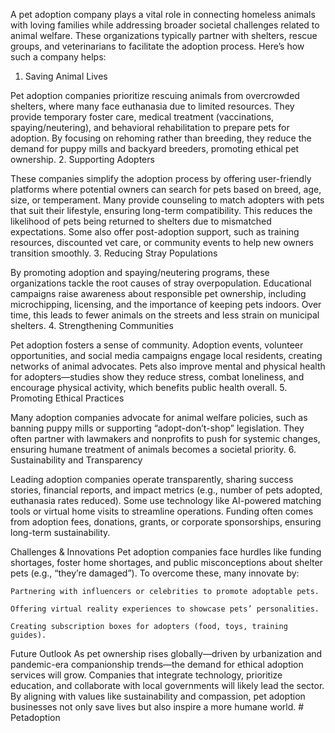 A pet adoption company plays a vital role in connecting homeless animals with loving families while addressing broader societal challenges related to animal welfare. These organizations typically partner with shelters, rescue groups, and veterinarians to facilitate the adoption process. Here’s how such a company helps:
1. Saving Animal Lives

Pet adoption companies prioritize rescuing animals from overcrowded shelters, where many face euthanasia due to limited resources. They provide temporary foster care, medical treatment (vaccinations, spaying/neutering), and behavioral rehabilitation to prepare pets for adoption. By focusing on rehoming rather than breeding, they reduce the demand for puppy mills and backyard breeders, promoting ethical pet ownership.
2. Supporting Adopters

These companies simplify the adoption process by offering user-friendly platforms where potential owners can search for pets based on breed, age, size, or temperament. Many provide counseling to match adopters with pets that suit their lifestyle, ensuring long-term compatibility. This reduces the likelihood of pets being returned to shelters due to mismatched expectations. Some also offer post-adoption support, such as training resources, discounted vet care, or community events to help new owners transition smoothly.
3. Reducing Stray Populations

By promoting adoption and spaying/neutering programs, these organizations tackle the root causes of stray overpopulation. Educational campaigns raise awareness about responsible pet ownership, including microchipping, licensing, and the importance of keeping pets indoors. Over time, this leads to fewer animals on the streets and less strain on municipal shelters.
4. Strengthening Communities

Pet adoption fosters a sense of community. Adoption events, volunteer opportunities, and social media campaigns engage local residents, creating networks of animal advocates. Pets also improve mental and physical health for adopters—studies show they reduce stress, combat loneliness, and encourage physical activity, which benefits public health overall.
5. Promoting Ethical Practices

Many adoption companies advocate for animal welfare policies, such as banning puppy mills or supporting “adopt-don’t-shop” legislation. They often partner with lawmakers and nonprofits to push for systemic changes, ensuring humane treatment of animals becomes a societal priority.
6. Sustainability and Transparency

Leading adoption companies operate transparently, sharing success stories, financial reports, and impact metrics (e.g., number of pets adopted, euthanasia rates reduced). Some use technology like AI-powered matching tools or virtual home visits to streamline operations. Funding often comes from adoption fees, donations, grants, or corporate sponsorships, ensuring long-term sustainability.

Challenges & Innovations
Pet adoption companies face hurdles like funding shortages, foster home shortages, and public misconceptions about shelter pets (e.g., “they’re damaged”). To overcome these, many innovate by:

    Partnering with influencers or celebrities to promote adoptable pets.

    Offering virtual reality experiences to showcase pets’ personalities.

    Creating subscription boxes for adopters (food, toys, training guides).

Future Outlook
As pet ownership rises globally—driven by urbanization and pandemic-era companionship trends—the demand for ethical adoption services will grow. Companies that integrate technology, prioritize education, and collaborate with local governments will likely lead the sector. By aligning with values like sustainability and compassion, pet adoption businesses not only save lives but also inspire a more humane world. # Petadoption
